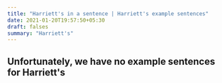 ```yaml
---
title: "Harriett's in a sentence | Harriett's example sentences"
date: 2021-01-20T19:57:50+05:30
draft: falses
summary: "Harriett's"
---
```

## Unfortunately, we have no example sentences for Harriett's                 
